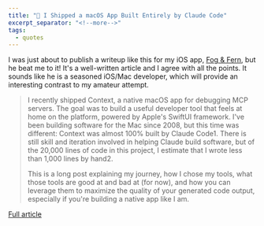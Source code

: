 ```yaml
---
title: "🔗 I Shipped a macOS App Built Entirely by Claude Code"
excerpt_separator: "<!--more-->"
tags:
  - quotes
---
```


I was just about to publish a writeup like this for my iOS app, [Fog & Fern](https://fogandfern.app), but he beat me to it! It's a well-written article and I agree with all the points. It sounds like he is a seasoned iOS/Mac developer, which will provide an interesting contrast to my amateur attempt.

> I recently shipped Context, a native macOS app for debugging MCP servers. The goal was to build a useful developer tool that feels at home on the platform, powered by Apple's SwiftUI framework. I've been building software for the Mac since 2008, but this time was different: Context was almost 100% built by Claude Code1. There is still skill and iteration involved in helping Claude build software, but of the 20,000 lines of code in this project, I estimate that I wrote less than 1,000 lines by hand2.
> 
> This is a long post explaining my journey, how I chose my tools, what those tools are good at and bad at (for now), and how you can leverage them to maximize the quality of your generated code output, especially if you're building a native app like I am.

[Full article](https://www.indragie.com/blog/i-shipped-a-macos-app-built-entirely-by-claude-code)
